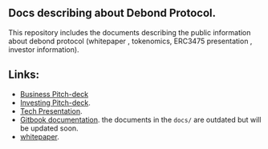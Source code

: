 ## Docs describing about Debond Protocol. 


This repository includes the documents describing the public information about debond protocol (whitepaper , tokenomics, ERC3475 presentation , investor information).

## Links:
- [Business Pitch-deck](https://shorturl.at/bgILM)
- [Investing Pitch-deck](https://shorturl.at/TUWZ4).
- [Tech Presentation](https://shorturl.at/lqHQ2).
- [Gitbook documentation](https://dhruv-malik-1.gitbook.io/overview/smart-contract-packages/debond-loan). the documents in the `docs/` are outdated but will be updated soon.
- [whitepaper](./DEBOND_Whitepaper_v1.pdf).
